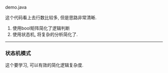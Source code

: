 demo.java

这个代码看上去行数比较多, 但是思路非常清晰.

1. 使用bool矩阵简化了逻辑判断
2. 使用状态机, 将复杂的分析简化了.


---

### 状态机模式
这个要学习, 可以有效的简化逻辑复杂度.
